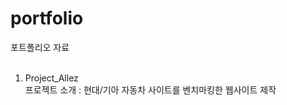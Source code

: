 # portfolio
포트폴리오 자료
<br>
<br>
1. Project_Allez <br>
프로젝트 소개 : 현대/기아 자동차 사이트를 벤치마킹한 웹사이트 제작
  
   

